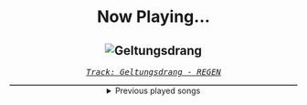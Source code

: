 <div align="center"> 
<h1>Now Playing...</h1>

![Geltungsdrang](https://i.scdn.co/image/ab67616d00001e02c6de68cf4eba8d8040e9371c)
--
_<samp><a href="https://open.spotify.com/track/505SCF1M9caDL0orc8TziE">Track: Geltungsdrang - REGEN</a></samp>_

<div style="border: 1px #4B5054 solid"></div>
<details>
  <summary>
    Previous played songs
  </summary>
  <table>
    <thead>
      <tr>
        <th>
          Artist
        </th>
        <th>
          Song
        </th>
        <th>
          Link
        </th>
      </tr>
    </thead>
    <tbody>
      <tr><td>REGEN</td><td>Geltungsdrang</td><td><a href="https://open.spotify.com/track/505SCF1M9caDL0orc8TziE">https://open.spotify.com/track/505SCF1M9caDL0orc8TziE</a></td></tr><tr><td>The Plot In You</td><td>Pretend</td><td><a href="https://open.spotify.com/track/0LdDb2qhSnnhR8mOjr2a8I">https://open.spotify.com/track/0LdDb2qhSnnhR8mOjr2a8I</a></td></tr><tr><td>The Plot In You</td><td>Been Here Before</td><td><a href="https://open.spotify.com/track/5HYqzliHxyAOaWB3UNDkQV">https://open.spotify.com/track/5HYqzliHxyAOaWB3UNDkQV</a></td></tr><tr><td>The Plot In You</td><td>Spare Me</td><td><a href="https://open.spotify.com/track/04NfX1qK7HBIzejYQhj6qn">https://open.spotify.com/track/04NfX1qK7HBIzejYQhj6qn</a></td></tr><tr><td>The Plot In You</td><td>Pretend</td><td><a href="https://open.spotify.com/track/0LdDb2qhSnnhR8mOjr2a8I">https://open.spotify.com/track/0LdDb2qhSnnhR8mOjr2a8I</a></td></tr><tr><td>The Plot In You</td><td>Been Here Before</td><td><a href="https://open.spotify.com/track/5HYqzliHxyAOaWB3UNDkQV">https://open.spotify.com/track/5HYqzliHxyAOaWB3UNDkQV</a></td></tr><tr><td>Attack Attack!</td><td>Concrete</td><td><a href="https://open.spotify.com/track/2grLZw9UmUUwMoyZj9AAY7">https://open.spotify.com/track/2grLZw9UmUUwMoyZj9AAY7</a></td></tr><tr><td>Breaking Benjamin</td><td>Had Enough</td><td><a href="https://open.spotify.com/track/7u93rCmIM9mBoT4mvfUBTZ">https://open.spotify.com/track/7u93rCmIM9mBoT4mvfUBTZ</a></td></tr><tr><td>Bernth</td><td>Farewell</td><td><a href="https://open.spotify.com/track/7CIznPJ8AsdNZAQwVtqAq3">https://open.spotify.com/track/7CIznPJ8AsdNZAQwVtqAq3</a></td></tr><tr><td>Bernth</td><td>Rampage</td><td><a href="https://open.spotify.com/track/7x7zoukjRexSDEFRF9gWSr">https://open.spotify.com/track/7x7zoukjRexSDEFRF9gWSr</a></td></tr><tr><td>Maroon</td><td>Wake Up In Hell</td><td><a href="https://open.spotify.com/track/55r4tqBz3DfryGFh33PPnz">https://open.spotify.com/track/55r4tqBz3DfryGFh33PPnz</a></td></tr><tr><td>REGEN</td><td>Großartig</td><td><a href="https://open.spotify.com/track/2dbXDbcqfIREx8npGAp84g">https://open.spotify.com/track/2dbXDbcqfIREx8npGAp84g</a></td></tr><tr><td>REGEN</td><td>Angst</td><td><a href="https://open.spotify.com/track/2yNJAl2dh2jYRMsl5JfsRr">https://open.spotify.com/track/2yNJAl2dh2jYRMsl5JfsRr</a></td></tr><tr><td>REGEN</td><td>Geltungsdrang</td><td><a href="https://open.spotify.com/track/505SCF1M9caDL0orc8TziE">https://open.spotify.com/track/505SCF1M9caDL0orc8TziE</a></td></tr><tr><td>Morgana</td><td>Schwarm</td><td><a href="https://open.spotify.com/track/3KiANrzozsktALYFjS3SnN">https://open.spotify.com/track/3KiANrzozsktALYFjS3SnN</a></td></tr><tr><td>Shiro SAGISU</td><td>1130 TYBW full orchestra choir</td><td><a href="https://open.spotify.com/track/2fu4MJym740h2HZrAglZBW">https://open.spotify.com/track/2fu4MJym740h2HZrAglZBW</a></td></tr><tr><td>Shiro SAGISU</td><td>Cello solo by Martin Loveday</td><td><a href="https://open.spotify.com/track/7iQw2d1Tr7n4KOErDnWaHX">https://open.spotify.com/track/7iQw2d1Tr7n4KOErDnWaHX</a></td></tr><tr><td>Shiro SAGISU</td><td>34 to 74 TYBW full orchestra choir</td><td><a href="https://open.spotify.com/track/59mfoZMhfo8jZPdILtQCW1">https://open.spotify.com/track/59mfoZMhfo8jZPdILtQCW1</a></td></tr><tr><td>Shiro SAGISU</td><td>1142 TYBW full orchestra choir</td><td><a href="https://open.spotify.com/track/4dkyT7QY0aNcf6mKJD9yBk">https://open.spotify.com/track/4dkyT7QY0aNcf6mKJD9yBk</a></td></tr><tr><td>Shiro SAGISU</td><td>1130 TYBW full orchestra choir</td><td><a href="https://open.spotify.com/track/2fu4MJym740h2HZrAglZBW">https://open.spotify.com/track/2fu4MJym740h2HZrAglZBW</a></td></tr>
    </tbody>
  </table>
</details>

</div>
